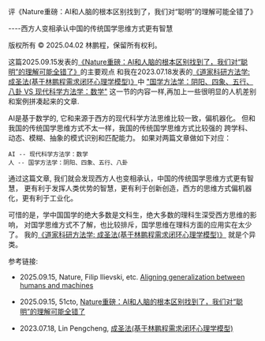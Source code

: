 评《Nature重磅：AI和人脑的根本区别找到了，我们对“聪明”的理解可能全错了》

----西方人变相承认中国的传统国学思维方式更有智慧

版权所有 © 2025.04.02 林鹏程，保留所有权利。

这篇2025.09.15发表的[《Nature重磅：AI和人脑的根本区别找到了，我们对“聪明”的理解可能全错了》](https://www.51cto.com/article/826273.html)的主要观点
和我在2023.07.18发表的[《道家科研方法学: 成圣法(基于林鹏程需求闭环心理学模型)》](./the_way_to_become_an_immortal.md)中
["国学方法学：阴阳、四象、五行、八卦 VS 现代科学方法学：数学"](./the_way_to_become_an_immortal.md#%E5%9B%BD%E5%AD%A6%E6%96%B9%E6%B3%95%E5%AD%A6%E9%98%B4%E9%98%B3%E5%9B%9B%E8%B1%A1%E4%BA%94%E8%A1%8C%E5%85%AB%E5%8D%A6-VS-%E7%8E%B0%E4%BB%A3%E7%A7%91%E5%AD%A6%E6%96%B9%E6%B3%95%E5%AD%A6%E6%95%B0%E5%AD%A6)
这一节的内容一样,再加上一些很明显的人机差别和案例拼凑起来的文章.

AI是基于数学的, 它和来源于西方的现代科学方法思维比较一致，偏机器化。
但和我国的传统国学思维方式不太一样，我国的传统国学思维方式比较强的
跨学科、动态、模糊、抽象的模式识别和匹配能力。
如果对两篇文章做如下对应：

```
AI -- 现代科学方法学：数学
人 -- 国学方法学：阴阳、四象、五行、八卦
```

通过这篇文章, 我们就会发现西方人也变相承认，中国的传统国学思维方式更有智慧，
更有利于发挥人类优势的智慧，更有利于创新创造，西方的思维方式偏机器化，更有利于工业化。

可惜的是，学中国国学的绝大多数是文科生，绝大多数的理科生深受西方思维的影响，
对国学思维方式不了解，也比较排斥，国学思维在理科方面的应用实在太少了。
我的[《道家科研方法学: 成圣法(基于林鹏程需求闭环心理学模型)》](./the_way_to_become_an_immortal.md)
就是个异类。

参考链接:

- 2025.09.15, Nature, Filip Ilievski, etc. [Aligning generalization between humans and machines](https://www.nature.com/articles/s42256-025-01109-4)

- 2025.09.15, 51cto, [Nature重磅：AI和人脑的根本区别找到了，我们对“聪明”的理解可能全错了](https://www.51cto.com/article/826273.html)

- 2023.07.18, Lin Pengcheng, [成圣法(基于林鹏程需求闭环心理学模型)](./the_way_to_become_an_immortal.md)
